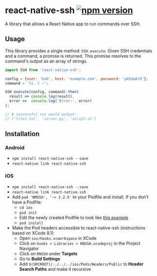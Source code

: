 # react-native-ssh [![npm version](https://badge.fury.io/js/react-native-ssh.svg)](https://badge.fury.io/js/react-native-ssh)

A library that allows a React Native app to run commands over SSH.

## Usage

This library provides a single method: `SSH.execute`. Given SSH credentials
and a command, a promise is returned. This promise resolves to the command's
output as an array of strings.

```javascript
import SSH from 'react-native-ssh';

config = {user: 'bob', host: 'example.com', password: 'p4$$w0rd'};
command = 'ls -l ~';

SSH.execute(config, command).then(
  result => console.log(result),
  error =>  console.log('Error:', error)
);

// A successful run would output:
// ['file1.txt', 'server.py', 'script.sh']
```

## Installation

### Android

- `npm install react-native-ssh --save`
- `react-native link react-native-ssh`

### iOS

- `npm install react-native-ssh --save`
- `react-native link react-native-ssh`
- Add `pod 'NMSSH', '~> 2.2.5'` to your Podfile and install. If you don't have a Podfile:
  - `cd ios`
  - `pod init`
  - Edit the newly created Podfile to look like [this example](Podfile.example)
  - `pod install`
- Make the Pod headers accessible to react-native-ssh (instructions based on XCode 8.1):
  - Open `ios/hooks.xcworkspace` in XCode
  - Click on `hooks > Libraries > RNSSH.xcodeproj` in the Project Navigator
  - Click on `RNSSH` under **Targets**
  - Go to **Build Settings**
  - Add `$(SRCROOT)/../../../ios/Pods/Headers/Public` to **Header Search Paths** and make it recursive
